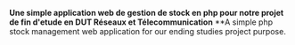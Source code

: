 **Une simple application web de gestion de stock en php pour notre projet de fin d'etude en DUT Réseaux et Télecommunication** 
**A simple php stock management web application for our ending studies project purpose.

